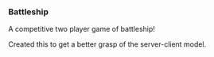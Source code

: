 ### Battleship
A competitive two player game of battleship!

Created this to get a better grasp of the server-client model.

